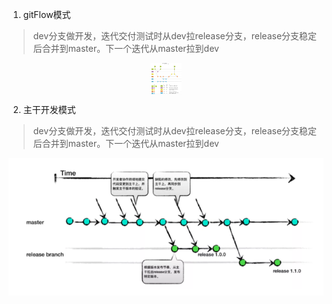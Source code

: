    
1. gitFlow模式
> dev分支做开发，迭代交付测试时从dev拉release分支，release分支稳定后合并到master。下一个迭代从master拉到dev
  
<div align="center">
<img style="width:50px;height:50px" src="https://github.com/dqcer/docs/raw/main/docs/_images/Git-Flow%20%E6%A8%A1%E5%BC%8F.png"  alt="真棒" align=center />
</div>
                      
2. 主干开发模式
> dev分支做开发，迭代交付测试时从dev拉release分支，release分支稳定后合并到master。下一个迭代从master拉到dev

![](https://github.com/dqcer/docs/raw/main/docs/_images/%E4%B8%BB%E5%B9%B2%E5%BC%80%E5%8F%91%E6%A8%A1%E5%BC%8F.png)
